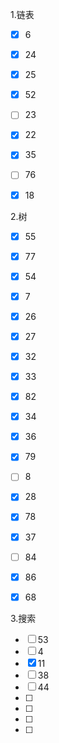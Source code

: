 1.链表

- [x] 6
- [x] 24
- [x]  25
- [x]  52
- [ ]  23
- [x]  22
- [x]  35
- [ ] 76
- [x] 18



2.树

- [x] 55
- [x]  77
- [x]  54
- [x]  7
- [x]  26
- [x]  27
- [x]  32
- [x]   33
- [x]  82
- [x]  34
- [x]  36
- [x]  79
- [ ]  8
- [x]  28
- [x]  78
- [x] 37 
- [ ] 84
- [x] 86
- [x] 68



3.搜索

- [ ]  53
- [ ]  4
- [x]  11
- [ ]  38
- [ ]  44
- [ ]  
- [ ]  
- [ ]  
- [ ] 

